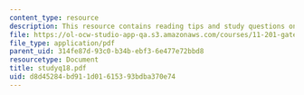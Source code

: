 ```yaml
---
content_type: resource
description: This resource contains reading tips and study questions on session 18.
file: https://ol-ocw-studio-app-qa.s3.amazonaws.com/courses/11-201-gateway-planning-action-fall-2005/d8d45284bd911d01615393bdba370e74_studyq18.pdf
file_type: application/pdf
parent_uid: 314fe87d-93c0-b34b-ebf3-6e477e72bbd8
resourcetype: Document
title: studyq18.pdf
uid: d8d45284-bd91-1d01-6153-93bdba370e74
---
```

